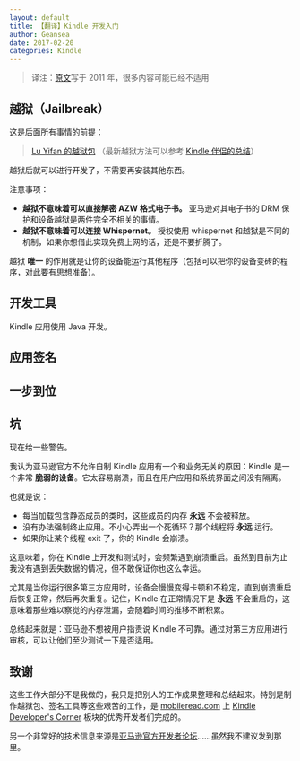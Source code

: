 ```yaml
---
layout: default
title: 【翻译】Kindle 开发入门
author: Geansea
date: 2017-02-20
categories: Kindle
---
```


> 译注：[原文](http://cowlark.com/kindle/getting-started.html)写于 2011 年，很多内容可能已经不适用

## 越狱（Jailbreak）

这是后面所有事情的前提：

> [Lu Yifan 的越狱包](http://yifan.lu/p/kindle-jailbreak/)
> （最新越狱方法可以参考 [Kindle 伴侣的总结](https://kindlefere.com/skills/jailbreak)）

越狱后就可以进行开发了，不需要再安装其他东西。

注意事项：
* **越狱不意味着可以直接解密 AZW 格式电子书。**
亚马逊对其电子书的 DRM 保护和设备越狱是两件完全不相关的事情。
* **越狱不意味着可以连接 Whispernet。**
授权使用 whispernet 和越狱是不同的机制，如果你想借此实现免费上网的话，还是不要折腾了。

越狱 **唯一** 的作用就是让你的设备能运行其他程序（包括可以把你的设备变砖的程序，对此要有思想准备）。

## 开发工具

Kindle 应用使用 Java 开发。

## 应用签名

## 一步到位

## 坑

现在给一些警告。

我认为亚马逊官方不允许自制 Kindle 应用有一个和业务无关的原因：Kindle 是一个非常 **脆弱的设备**。它太容易崩溃，而且在用户应用和系统界面之间没有隔离。

也就是说：
* 每当加载包含静态成员的类时，这些成员的内存 **永远** 不会被释放。
* 没有办法强制终止应用。不小心弄出一个死循环？那个线程将 **永远** 运行。
* 如果你让某个线程 exit 了，你的 Kindle 会崩溃。

这意味着，你在 Kindle 上开发和测试时，会频繁遇到崩溃重启。虽然到目前为止我没有遇到丢失数据的情况，但不敢保证你也这么幸运。

尤其是当你运行很多第三方应用时，设备会慢慢变得卡顿和不稳定，直到崩溃重启后恢复正常，然后再次重复。记住，Kindle 在正常情况下是 **永远** 不会重启的，这意味着那些难以察觉的内存泄漏，会随着时间的推移不断积累。

总结起来就是：亚马逊不想被用户指责说 Kindle 不可靠。通过对第三方应用进行审核，可以让他们至少测试一下是否适用。

## 致谢

这些工作大部分不是我做的，我只是把别人的工作成果整理和总结起来。特别是制作越狱包、签名工具等这些艰苦的工作，是 [mobileread.com](http://www.mobileread.com/) 上 [Kindle Developer's Corner](http://www.mobileread.com/forums/forumdisplay.php?f=150) 板块的优秀开发者们完成的。

另一个非常好的技术信息来源是[亚马逊官方开发者论坛](http://forums.kindlecentral.com/forums/index.jspa)……虽然我不建议发到那里。
